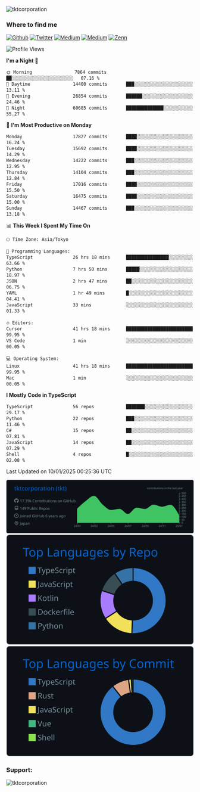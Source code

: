 <p align="left"> <img src="https://komarev.com/ghpvc/?username=tktcorporation&label=Profile%20views&color=0e75b6&style=flat" alt="tktcorporation" /> </p>

<h3>Where to find me</h3>
<p>
<a href="https://github.com/tktcorporation" target="_blank"><img alt="Github" src="https://img.shields.io/badge/GitHub-%2312100E.svg?&style=for-the-badge&logo=Github&logoColor=white" /></a>
<a href="https://twitter.com/tktcorporation" target="_blank"><img alt="Twitter" src="https://img.shields.io/badge/twitter-%231DA1F2.svg?&style=for-the-badge&logo=twitter&logoColor=white" /></a>
<a href="https://www.linkedin.com/in/tktcorporation" target="_blank"><img alt="Medium" src="https://img.shields.io/badge/linkdin-0a66c2.svg?&style=for-the-badge&logo=linkedin&logoColor=white" /></a>
<a href="https://qiita.com/tktcorporation" target="_blank"><img alt="Medium" src="https://img.shields.io/badge/qiita-55C500.svg?&style=for-the-badge&logo=qiita&logoColor=white" /></a>
<a href="https://zenn.dev/tktcorporation" target="_blank"><img alt="Zenn" src="https://img.shields.io/badge/Zenn-3EA8FF.svg?&style=for-the-badge&logo=Zenn&logoColor=white" /></a>
</p>
  
<!--START_SECTION:waka-->
![Profile Views](http://img.shields.io/badge/Profile%20Views-0-blue)

**I'm a Night 🦉** 

```text
🌞 Morning                7864 commits        ██░░░░░░░░░░░░░░░░░░░░░░░   07.16 % 
🌆 Daytime                14400 commits       ███░░░░░░░░░░░░░░░░░░░░░░   13.11 % 
🌃 Evening                26854 commits       ██████░░░░░░░░░░░░░░░░░░░   24.46 % 
🌙 Night                  60685 commits       ██████████████░░░░░░░░░░░   55.27 % 
```
📅 **I'm Most Productive on Monday** 

```text
Monday                   17827 commits       ████░░░░░░░░░░░░░░░░░░░░░   16.24 % 
Tuesday                  15692 commits       ████░░░░░░░░░░░░░░░░░░░░░   14.29 % 
Wednesday                14222 commits       ███░░░░░░░░░░░░░░░░░░░░░░   12.95 % 
Thursday                 14104 commits       ███░░░░░░░░░░░░░░░░░░░░░░   12.84 % 
Friday                   17016 commits       ████░░░░░░░░░░░░░░░░░░░░░   15.50 % 
Saturday                 16475 commits       ████░░░░░░░░░░░░░░░░░░░░░   15.00 % 
Sunday                   14467 commits       ███░░░░░░░░░░░░░░░░░░░░░░   13.18 % 
```


📊 **This Week I Spent My Time On** 

```text
🕑︎ Time Zone: Asia/Tokyo

💬 Programming Languages: 
TypeScript               26 hrs 18 mins      ████████████████░░░░░░░░░   63.66 % 
Python                   7 hrs 50 mins       █████░░░░░░░░░░░░░░░░░░░░   18.97 % 
JSON                     2 hrs 47 mins       ██░░░░░░░░░░░░░░░░░░░░░░░   06.75 % 
YAML                     1 hr 49 mins        █░░░░░░░░░░░░░░░░░░░░░░░░   04.41 % 
JavaScript               33 mins             ░░░░░░░░░░░░░░░░░░░░░░░░░   01.33 % 

🔥 Editors: 
Cursor                   41 hrs 18 mins      █████████████████████████   99.95 % 
VS Code                  1 min               ░░░░░░░░░░░░░░░░░░░░░░░░░   00.05 % 

💻 Operating System: 
Linux                    41 hrs 18 mins      █████████████████████████   99.95 % 
Mac                      1 min               ░░░░░░░░░░░░░░░░░░░░░░░░░   00.05 % 
```

**I Mostly Code in TypeScript** 

```text
TypeScript               56 repos            ███████░░░░░░░░░░░░░░░░░░   29.17 % 
Python                   22 repos            ███░░░░░░░░░░░░░░░░░░░░░░   11.46 % 
C#                       15 repos            ██░░░░░░░░░░░░░░░░░░░░░░░   07.81 % 
JavaScript               14 repos            ██░░░░░░░░░░░░░░░░░░░░░░░   07.29 % 
Shell                    4 repos             █░░░░░░░░░░░░░░░░░░░░░░░░   02.08 % 
```




 Last Updated on 10/01/2025 00:25:36 UTC
<!--END_SECTION:waka-->

[![](https://raw.githubusercontent.com/tktcorporation/tktcorporation/master/profile-summary-card-output/github_dark/0-profile-details.svg)](https://github.com/vn7n24fzkq/github-profile-summary-cards)
[![](https://raw.githubusercontent.com/tktcorporation/tktcorporation/master/profile-summary-card-output/github_dark/1-repos-per-language.svg)](https://github.com/vn7n24fzkq/github-profile-summary-cards) [![](https://raw.githubusercontent.com/tktcorporation/tktcorporation/master/profile-summary-card-output/github_dark/2-most-commit-language.svg)](https://github.com/vn7n24fzkq/github-profile-summary-cards)

<h3 align="left">Support:</h3>
<p><a href="https://www.buymeacoffee.com/tktcorporation"> <img align="left" src="https://cdn.buymeacoffee.com/buttons/v2/default-yellow.png" height="50" width="210" alt="tktcorporation" /></a></p><br><br>
